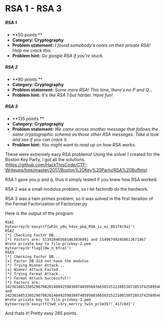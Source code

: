 RSA 1 - RSA 3
======
##### RSA 1
* **50 points **
* **Category: Cryptography**
* **Problem statement:** _I found somebody's notes on their private RSA! Help me crack this._
* **Problem hint:** _Go google RSA if you're stuck._

##### RSA 2
* **80 points **
* **Category: Cryptography**
* **Problem statement:** _Some more RSA! This time, there's no P and Q..._
* **Problem hint:** _It's like RSA 1 but harder. Have fun!_

##### RSA 3
* **135 points **
* **Category: Cryptography**
* **Problem statement:** _We came across another message that follows the same cryptographic schema as those other RSA messages. Take a look and see if you can crack it._
* **Problem hint:** _You might want to read up on how RSA works._

These were extremely easy RSA problems! Using the solver I created for the Boston Key Party, I got all the solutions.
(https://github.com/HackThisCode/CTF-Writeups/tree/master/2017/Boston%20Key%20Party/RSA%20Buffets)

RSA 1 gave you p and q, thus it simply tested if you knew how RSA worked.

RSA 2 was a small modulus problem, so I let factordb do the hardwork.

RSA 3 was a twin primes problem, so it was solved in the first iteration of the Fermat Factorization of Factorizer.py

Here is the output of the program:
```
RSA1
bytearray(b'easyctf{wh3n_y0u_h4ve_p&q_RSA_iz_ez_8b1f4c9a}')
RSA2
[*] Checking Factor DB...
[*] Factors are: 513910465601463936991 and 514967492450613671867
Wrote private key to file privkey-2.pem
bytearray(b'flag{l0w_n_bfca}')
RSA3
[*] Checking Factor DB...
[x] Factor DB did not have the modulus
[*] Trying Wiener Attack...
[x] Wiener Attack Failed
[*] Trying Fermat Attack...
[*] Fermat Attack Successful!!
[*] Factors are: 3423616853305296708261404925903697485956036650315221001507285374258954087994492532947084586412780871 and 3423616853305296708261404925903697485956036650315221001507285374258954087994492532947084586412780869
Wrote private key to file privkey-3.pem
bytearray(b'easyctf{tw0_v3ry_merrry_tw1n_pr1m35!!_417c0d}')
```
And thats it! Pretty easy 265 points.
